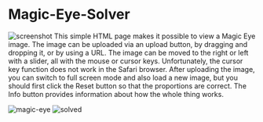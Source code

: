 # Magic-Eye-Solver
![screenshot](https://user-images.githubusercontent.com/12947187/224470993-767e9615-bb5e-4605-bad3-31e42df61b24.png)
This simple HTML page makes it possible to view a Magic Eye image.
The image can be uploaded via an upload button, by dragging and dropping it, or by using a URL.
The image can be moved to the right or left with a slider, all with the mouse or cursor keys.
Unfortunately, the cursor key function does not work in the Safari browser.
After uploading the image, you can switch to full screen mode and also load a new image,
but you should first click the Reset button so that the proportions are correct.
The Info button provides information about how the whole thing works.

![magic-eye](https://user-images.githubusercontent.com/12947187/224470948-bd59b80f-eaed-4abc-a581-0b2feee43cfd.png)
![solved](https://user-images.githubusercontent.com/12947187/224470760-c779e1b3-54b6-4a2b-9c80-9f40770a957a.png)
